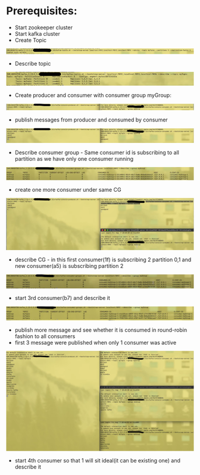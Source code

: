 # Prerequisites:

- Start zookeeper cluster
- Start kafka cluster
- Create Topic

![1_Create_topic.png](1_Create_topic.png)

- Describe topic

![img.png](2_Describe_Topic.png)


- Create producer and consumer with consumer group myGroup:

![img.png](3_Create_Producer_Consumer.png)

- publish messages from producer and consumed by consumer

![img.png](4_Publish_messages.png)

- Describe consumer group - Same consumer id is subscribing to all partition as we have only one consumer running 

![img.png](5_Describe_CG.png)

- create one more consumer under same CG

![img.png](6_Create_2-Consumer.png)

- describe CG - in this first consumer(1f) is subscribing 2 partition 0,1 and new consumer(a5) is subscribing partition 2

![img.png](7_describe_consumer_group.png)

- start 3rd  consumer(b7) and describe it

![img.png](8_3rd_consumer.png)


- publish more message and see whether it is consumed in round-robin fashion to all consumers
- first 3 message were published when only 1 consumer was active

![img.png](9_check_message_consumer_in_round_robin.png)


- start 4th consumer so that 1 will sit ideal(it can be existing one) and describe it



